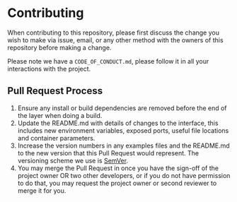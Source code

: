# Contributing

When contributing to this repository, please first discuss the change you wish to make via issue,
email, or any other method with the owners of this repository before making a change. 

Please note we have a `CODE_OF_CONDUCT.md`, please follow it in all your interactions with the project.

## Pull Request Process

1. Ensure any install or build dependencies are removed before the end of the layer when doing a 
   build.
2. Update the README.md with details of changes to the interface, this includes new environment 
   variables, exposed ports, useful file locations and container parameters.
3. Increase the version numbers in any examples files and the README.md to the new version that this
   Pull Request would represent. The versioning scheme we use is [SemVer](http://semver.org/).
4. You may merge the Pull Request in once you have the sign-off of the project owner OR two other developers, or if you 
   do not have permission to do that, you may request the project owner or second reviewer to merge it for you.
